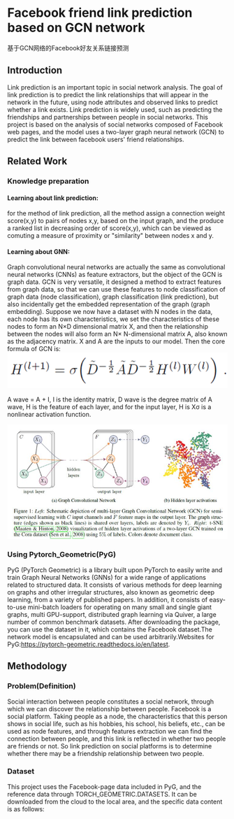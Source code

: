 # Facebook friend link prediction based on GCN network
基于GCN网络的Facebook好友关系链接预测
## Introduction
Link prediction is an important topic in social network analysis. The goal of link prediction is to predict the link relationships that will appear in the network in the future, using node attributes and observed links to predict whether a link exists. Link prediction is widely used, such as predicting the friendships and partnerships between people in social networks. This project is based on the analysis of social networks composed of Facebook web pages, and the model uses a two-layer graph neural network (GCN) to predict the link between facebook users' friend relationships.
## Related Work
### Knowledge preparation
#### Learning about link prediction:
for the method of link prediction, all the method assign a connection weight score(x,y) to pairs of nodes x,y, based on the input graph, and the produce a ranked list in decreasing order of score(x,y), which can be viewed as comuting a measure of proximity or "similarity" between nodes x and y.
#### Learning about GNN:
Graph convolutional neural networks are actually the same as convolutional neural networks (CNNs) as feature extractors, but the object of the GCN is graph data. GCN is very versatile, it designed a method to extract features from graph data, so that we can use these features to node classification of graph data (node classification), graph classification (link prediction), but also incidentally get the embedded representation of the graph (graph embedding).
Suppose we now have a dataset with N nodes in the data, each node has its own characteristics, we set the characteristics of these nodes to form an N×D dimensional matrix X, and then the relationship between the nodes will also form an N× N-dimensional matrix A, also known as the adjacency matrix. X and A are the inputs to our model. Then the core formula of GCN is: 
![Image text](https://raw.githubusercontent.com/smy123-miao/mygitgo/master/img/GCNgongshi.png)

A wave = A + I, I is the identity matrix, D wave is the degree matrix of A wave, H is the feature of each layer, and for the input layer, H is Xσ is a nonlinear activation function.

![Image text](https://github.com/smy123-miao/mygitgo/blob/master/img/GCNmoxing.JPG)

### Using Pytorch_Geometric(PyG)
PyG (PyTorch Geometric) is a library built upon PyTorch to easily write and train Graph Neural Networks (GNNs) for a wide range of applications related to structured data.
It consists of various methods for deep learning on graphs and other irregular structures, also known as geometric deep learning, from a variety of published papers. In addition, it consists of easy-to-use mini-batch loaders for operating on many small and single giant graphs, multi GPU-support, distributed graph learning via Quiver, a large number of common benchmark datasets. After downloading the package, you can use the dataset in it, which contains the Facebook dataset.The network model is encapsulated and can be used arbitrarily.Websites for PyG:https://pytorch-geometric.readthedocs.io/en/latest.
## Methodology
### Problem(Definition)
Social interaction between people constitutes a social network, through which we can discover the relationship between people. Facebook is a social platform. Taking people as a node, the characteristics that this person shows in social life, such as his hobbies, his school, his beliefs, etc., can be used as node features, and through features extraction we can find the connection between people, and this link is reflected in whether two people are friends or not. So link prediction on social platforms is to determine whether there may be a friendship relationship between two people.
### Dataset
This project uses the Facebook-page data included in PyG, and the reference data through TORCH_GEOMETRIC.DATASETS. It can be downloaded from the cloud to the local area, and the specific data content is as follows:



